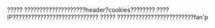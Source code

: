 ?????
        ????????????????????header?cookies????????
        ????IP????????????????????????????
?????
        ?????????????????????????fan'p